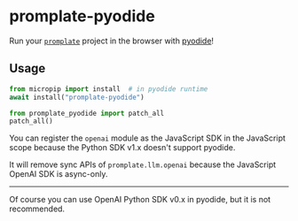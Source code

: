 # promplate-pyodide

Run your [`promplate`](https://promplate.dev/) project in the browser with [pyodide](https://pyodide.org/)!

## Usage

```py
from micropip import install  # in pyodide runtime
await install("promplate-pyodide")

from promplate_pyodide import patch_all
patch_all()
```

You can register the `openai` module as the JavaScript SDK in the JavaScript scope because the Python SDK v1.x doesn't support pyodide.

It will remove sync APIs of `promplate.llm.openai` because the JavaScript OpenAI SDK is async-only.

---

Of course you can use OpenAI Python SDK v0.x in pyodide, but it is not recommended.
